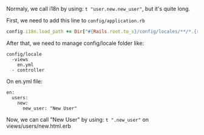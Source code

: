 Normaly, we call i18n by using: ```t "user.new.new_user"```, but it's quite long.

First, we need to add this line to ```config/application.rb```
```Ruby
config.i18n.load_path += Dir["#{Rails.root.to_s}/config/locales/**/*.{rb,yml}"]
```
After that, we need to manage config/locale folder like:

```
config/locale
  -views
    en.yml
  - controller
```

On en.yml file:
```
en:
  users:
    new:
      new_user: "New User"
```

Now, we can call "New User" by using: ```t ".new_user"``` on
views/users/new.html.erb

